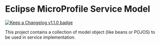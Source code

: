 # Eclipse MicroProfile Service Model

[![Keep a Changelog v1.1.0 badge](https://img.shields.io/badge/changelog-Keep%20a%20Changelog%20v1.1.0-%23E05735)](https://github.com/fugerit-org/fj-service-helper-bom/blob/main/emp-service-model/CHANGELOG.md) 

This project contains a collection of model object (like beans or POJOS) to be used in service implementation.